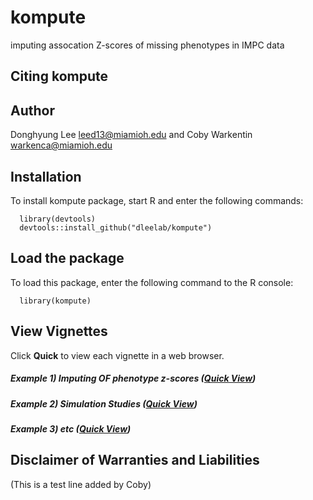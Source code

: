 # kompute

imputing assocation Z-scores of missing phenotypes in IMPC data

## Citing kompute

## Author

Donghyung Lee <leed13@miamioh.edu> and Coby Warkentin <warkenca@miamioh.edu>

## Installation

To install kompute package, start R and enter the following commands:

      library(devtools)
      devtools::install_github("dleelab/kompute")

## Load the package

To load this package, enter the following command to the R console:

      library(kompute)

## View Vignettes

Click __Quick__ to view each vignette in a web browser.

##### Example 1) Imputing OF phenotype z-scores ([Quick View](https://cdn.rawgit.com/dleelab/iasvaExamples/d4d63ce3/inst/doc/detecting_hidden_heterogeneity_iasvaV0.95.html))

##### Example 2) Simulation Studies ([Quick View](https://cdn.rawgit.com/dleelab/iasvaExamples/d4d63ce3/inst/doc/detecting_hidden_heterogeneity_iasvaV0.95.html))

##### Example 3) etc ([Quick View](https://cdn.rawgit.com/dleelab/iasvaExamples/d4d63ce3/inst/doc/detecting_hidden_heterogeneity_iasvaV0.95.html))


## Disclaimer of Warranties and Liabilities

(This is a test line added by Coby)

